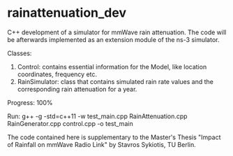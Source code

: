 # rainattenuation_dev

C++ development of a simulator for mmWave rain attenuation. The code will be afterwards implemented as an extension module of the ns-3 simulator.

Classes:
  1) Control: contains essential information for the Model, like location coordinates, frequency etc.
  2) RainSimulator: class that contains simulated rain rate values and the corresponding rain attenuation for a year.
  
  
Progress: 100% 

Run: g++ -g -std=c++11 -w test_main.cpp RainAttenuation.cpp RainGenerator.cpp control.cpp -o test_main

The code contained here is supplementary to the Master's Thesis "Impact of Rainfall on mmWave Radio Link" by Stavros Sykiotis, TU Berlin.
